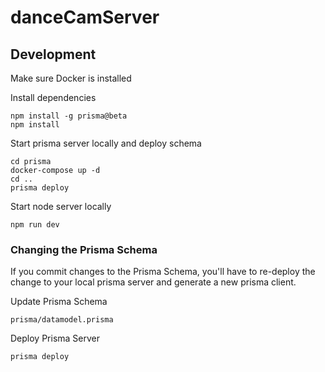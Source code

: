 # danceCamServer

## Development

Make sure Docker is installed

Install dependencies

```
npm install -g prisma@beta
npm install
```

Start prisma server locally and deploy schema

```
cd prisma
docker-compose up -d
cd ..
prisma deploy
```

Start node server locally

```
npm run dev
```

### Changing the Prisma Schema

If you commit changes to the Prisma Schema, you'll have to re-deploy the change to your local prisma server and generate a new prisma client.

Update Prisma Schema

```
prisma/datamodel.prisma
```

Deploy Prisma Server

```
prisma deploy
```
